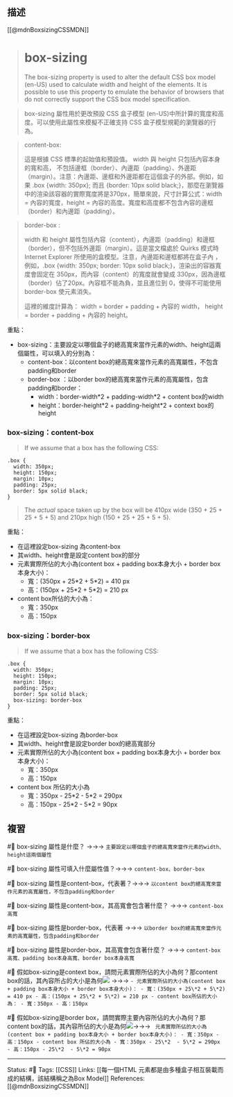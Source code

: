 ## 描述


[[@mdnBoxsizingCSSMDN]]
> # box-sizing
> The box-sizing property is used to alter the default CSS box model (en-US) used to calculate width and height of the elements. It is possible to use this property to emulate the behavior of browsers that do not correctly support the CSS box model specification.

> box-sizing 屬性用於更改預設 CSS 盒子模型 (en-US)中所計算的寬度和高度。可以使用此屬性來模擬不正確支持 CSS 盒子模型規範的瀏覽器的行為。


> content-box: 
> 
> 這是根據 CSS 標準的起始值和預設值。 width 與 height 只包括內容本身的寬和高， 不包括邊框（border）、內邊距（padding）、外邊距（margin）。注意：內邊距、邊框和外邊距都在這個盒子的外部。例如，如果 .box {width: 350px}; 而且 {border: 10px solid black;}，那麼在瀏覽器中的渲染該容器的實際寬度將是370px，簡單來說，尺寸計算公式：width = 內容的寬度，height = 內容的高度。寬度和高度都不包含內容的邊框（border）和內邊距（padding）。

> border-box : 
> 
> width 和 height 屬性包括內容（content），內邊距（padding）和邊框（border），但不包括外邊距（margin）。這是當文檔處於 Quirks 模式時 Internet Explorer 所使用的盒模型。注意，內邊距和邊框都將在盒子內 ，例如，.box {width: 350px; border: 10px solid black;}，渲染出的容器寬度會固定在 350px，而內容（content）的寬度就會變成 330px，因為邊框（border）佔了20px。內容框不能為負，並且進位到 0，使得不可能使用 border-box 使元素消失。
> 
> 這裡的維度計算為： width = border + padding + 內容的 width， height = border + padding + 內容的 height。 

重點：
- box-sizing：主要設定以哪個盒子的總高寬來當作元素的width、height這兩個屬性，可以填入的分別為：
	- content-box：以content box的總高寬來當作元素的高寬屬性，不包含padding和border
	- border-box ：以border box的總高寬來當作元素的高寬屬性，包含padding和border：
		- width：border-width\*2 + padding-width\*2 + content box的width
		- height：border-height\*2 + padding-height\*2 + context box的height



### box-sizing：content-box

> If we assume that a box has the following CSS:

```
.box {
  width: 350px;
  height: 150px;
  margin: 10px;
  padding: 25px;
  border: 5px solid black;
}
```

> The _actual_ space taken up by the box will be 410px wide (350 + 25 + 25 + 5 + 5) and 210px high (150 + 25 + 25 + 5 + 5).


重點：
- 在這裡設定box-sizing 為content-box
- 其width、height會是設定content box的部分
- 元素實際所佔的大小為(content box + padding box本身大小 + border box本身大小)：
	- 寬：(350px + 25\*2 + 5\*2) = 410 px
	- 高：(150px + 25\*2 + 5\*2) = 210 px
- content box所佔的大小為：
	- 寬：350px
	- 高：150px


### box-sizing：border-box

> If we assume that a box has the following CSS:

```
.box {
  width: 350px;
  height: 150px;
  margin: 10px;
  padding: 25px;
  border: 5px solid black;
  box-sizing: border-box
}
```

重點：
- 在這裡設定box-sizing 為border-box
- 其width、height會是設定border box的總高寬部分
- 元素實際所佔的大小為(content box + padding box本身大小 + border box本身大小)：
	- 寬：350px
	- 高：150px
- content box 所佔的大小為
	- 寬：350px - 25\*2  - 5\*2 = 290px
	- 高：150px - 25\*2  - 5\*2 = 90px

## 複習

#🧠 box-sizing 屬性是什麼？ ->->-> `主要設定以哪個盒子的總高寬來當作元素的width、height這兩個屬性`
<!--SR:!2023-06-19,179,250-->

#🧠 box-sizing 屬性可填入什麼屬性值？->->-> `content-box、border-box`
<!--SR:!2024-09-16,444,250-->

#🧠 box-sizing 屬性是content-box，代表著？->->-> `以content box的總高寬來當作元素的高寬屬性，不包含padding和border`
<!--SR:!2023-07-12,194,250-->

#🧠 box-sizing 屬性是content-box，其高寬會包含著什麼？ ->->-> `content-box 高寬`
<!--SR:!2023-06-06,169,250-->


#🧠 box-sizing 屬性是border-box，代表著 ->->-> `以border box的總高寬來當作元素的高寬屬性，包含padding和border`
<!--SR:!2023-06-26,182,250-->

#🧠 box-sizing 屬性是border-box，其高寬會包含著什麼？ ->->-> `content-box 高寬、padding box本身高寬、border box本身高寬`
<!--SR:!2023-06-24,181,250-->


#🧠 假如box-sizing是context box，請問元素實際所佔的大小為何？那content box的話，其內容所占的大小是為何![](https://res.cloudinary.com/dqfxgtyoi/image/upload/v1662479135/blog/css/box-model/box-sizing-question_riexdo.png) ->->-> `- 元素實際所佔的大小為(content box + padding box本身大小 + border box本身大小)： - 寬：(350px + 25\*2 + 5\*2) = 410 px - 高：(150px + 25\*2 + 5\*2) = 210 px - content box所佔的大小為： - 寬：350px - 高：150px`
<!--SR:!2023-06-10,33,249-->



#🧠 假如box-sizing是border box，請問實際主要內容所佔的大小為何？那content box的話，其內容所佔的大小是為何![](https://res.cloudinary.com/dqfxgtyoi/image/upload/v1662479135/blog/css/box-model/box-sizing-question_riexdo.png)->->-> ` 元素實際所佔的大小為(content box + padding box本身大小 + border box本身大小)： - 寬：350px - 高：150px - content box 所佔的大小為 - 寬：350px - 25\*2  - 5\*2 = 290px - 高：150px - 25\*2  - 5\*2 = 90px`
<!--SR:!2023-06-21,68,230-->



---
Status:  #🌱 
Tags:
[[CSS]]
Links:
[[每一個HTML 元素都是由多種盒子相互裝載而成的結構，該結構稱之為Box Model]]
References:
[[@mdnBoxsizingCSSMDN]]